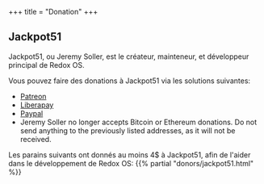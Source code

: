 +++
title = "Donation"
+++

## Jackpot51

Jackpot51, ou Jeremy Soller, est le créateur, mainteneur, et développeur principal de Redox OS.

Vous pouvez faire des donations à Jackpot51 via les solutions suivantes:

- [Patreon](https://www.patreon.com/redox_os)
- [Liberapay](https://liberapay.com/redox_os)
- [Paypal](https://www.paypal.me/redoxos)
- Jeremy Soller no longer accepts Bitcoin or Ethereum donations. Do not send
  anything to the previously listed addresses, as it will not be received.

Les parains suivants ont donnés au moins 4$ à Jackpot51, afin de l'aider dans le développement de Redox OS:
{{% partial "donors/jackpot51.html" %}}
